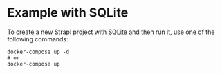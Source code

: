 # Example with SQLite

To create a new Strapi project with SQLite and then run it, use one of the following commands:

```shell
docker-compose up -d
# or
docker-compose up
```
